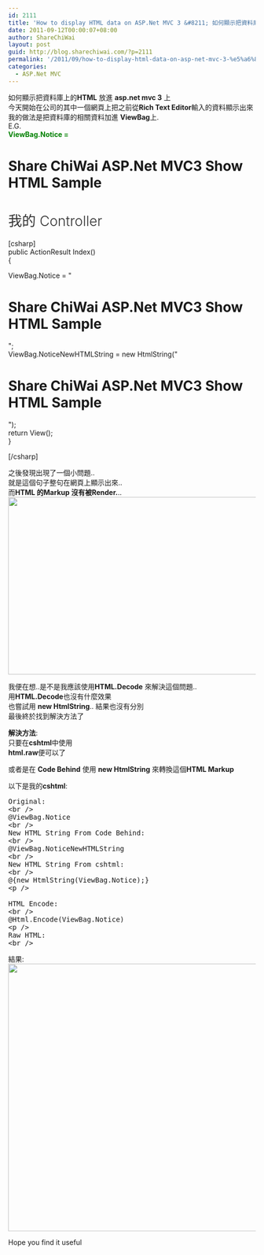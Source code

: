 ```yaml
---
id: 2111
title: 'How to display HTML data on ASP.Net MVC 3 &#8211; 如何顯示把資料庫上的HTML 放進 asp.net mvc 3 上'
date: 2011-09-12T00:00:07+08:00
author: ShareChiWai
layout: post
guid: http://blog.sharechiwai.com/?p=2111
permalink: '/2011/09/how-to-display-html-data-on-asp-net-mvc-3-%e5%a6%82%e4%bd%95%e9%a1%af%e7%a4%ba%e6%8a%8a%e8%b3%87%e6%96%99%e5%ba%ab%e4%b8%8a%e7%9a%84html-%e6%94%be%e9%80%b2-asp-net-mvc-3-%e4%b8%8a/'
categories:
  - ASP.Net MVC
---
```

如何顯示把資料庫上的**HTML** 放進 **asp.net mvc 3** 上  
今天開始在公司的其中一個網頁上把之前從**Rich Text Editor**輸入的資料顯示出來  
我的做法是把資料庫的相關資料加進 **ViewBag**上.  
E.G.  
<span style="color: #008000;"><strong>ViewBag.Notice =<h1> Share ChiWai ASP.Net MVC3 Show HTML Sample</h1></strong></span>

# <span class="Apple-style-span" style="color: #333333; font-weight: 300;">我的 Controller</span>

[csharp]  
public ActionResult Index()  
{

ViewBag.Notice = "<h1> Share ChiWai ASP.Net MVC3 Show HTML Sample</h1>";  
ViewBag.NoticeNewHTMLString = new HtmlString("<h1> Share ChiWai ASP.Net MVC3 Show HTML Sample</h1>");  
return View();  
}

[/csharp]

之後發現出現了一個小問題..  
就是這個句子整句在網頁上顯示出來..  
而**HTML 的Markup 沒有被Render.**..  
<img src="https://i2.wp.com/api.photoshop.com/v1.0/accounts/aa9037104a014abbb11ad4bd58324b91/assets/3c9d2e4ba95e4f3aad2b415e3bcff88a/renditions/fullsize.jpg?resize=625%2C361" alt="" width="625" height="361" data-recalc-dims="1" /> 

我便在想..是不是我應該使用**HTML.Decode** 來解決這個問題..  
用**HTML.Decode**也沒有什麼效果  
也嘗試用 **new HtmlString**.. 結果也沒有分別  
最後終於找到解決方法了

**解決方法**:  
只要在**cshtml**中使用  
**html.raw**便可以了

或者是在 **Code Behind** 使用 **new HtmlString** 來轉換這個**HTML Markup**

以下是我的**cshtml**:

<pre>Original:
&lt;br /&gt;
@ViewBag.Notice
&lt;br /&gt;
New HTML String From Code Behind:
&lt;br /&gt;
@ViewBag.NoticeNewHTMLString
&lt;br /&gt;
New HTML String From cshtml:
&lt;br /&gt;
@{new HtmlString(ViewBag.Notice);}
&lt;p /&gt;

HTML Encode:
&lt;br /&gt;
@Html.Encode(ViewBag.Notice)
&lt;p /&gt;
Raw HTML:
&lt;br /&gt;</pre>

結果:  
<img src="https://i0.wp.com/api.photoshop.com/v1.0/accounts/aa9037104a014abbb11ad4bd58324b91/assets/8d623af1d9a847db8520bade913b2e2d/renditions/fullsize.jpg?resize=625%2C544" alt="" width="625" height="544" data-recalc-dims="1" /> 

Hope you find it useful